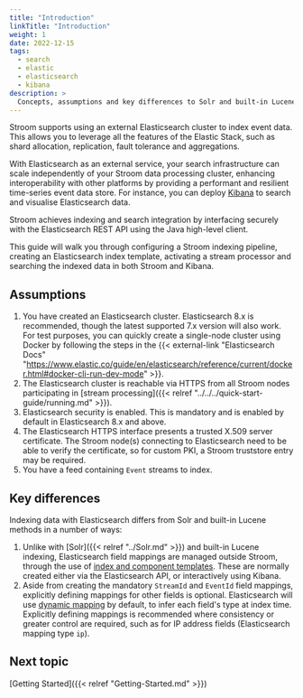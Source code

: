 ```yaml
---
title: "Introduction"
linkTitle: "Introduction"
weight: 1
date: 2022-12-15
tags:
  - search
  - elastic
  - elasticsearch
  - kibana
description: >
  Concepts, assumptions and key differences to Solr and built-in Lucene indexing
---
```


Stroom supports using an external Elasticsearch cluster to index event data. This allows you to leverage all the features of the Elastic Stack, such as shard allocation, replication, fault tolerance and aggregations.

With Elasticsearch as an external service, your search infrastructure can scale independently of your Stroom data processing cluster, enhancing interoperability with other platforms by providing a performant and resilient time-series event data store. For instance, you can deploy [Kibana](https://www.elastic.co/kibana/) to search and visualise Elasticsearch data.

Stroom achieves indexing and search integration by interfacing securely with the Elasticsearch REST API using the Java high-level client.

This guide will walk you through configuring a Stroom indexing pipeline, creating an Elasticsearch index template, activating a stream processor and searching the indexed data in both Stroom and Kibana.

## Assumptions

1. You have created an Elasticsearch cluster. Elasticsearch 8.x is recommended, though the latest supported 7.x version will also work.
   For test purposes, you can quickly create a single-node cluster using Docker by following the steps in the {{< external-link "Elasticsearch Docs" "https://www.elastic.co/guide/en/elasticsearch/reference/current/docker.html#docker-cli-run-dev-mode" >}}.
2. The Elasticsearch cluster is reachable via HTTPS from all Stroom nodes participating in [stream processing]({{< relref "../../../quick-start-guide/running.md" >}}).
3. Elasticsearch security is enabled. This is mandatory and is enabled by default in Elasticsearch 8.x and above.
4. The Elasticsearch HTTPS interface presents a trusted X.509 server certificate. The Stroom node(s) connecting to Elasticsearch need to be able to verify the certificate, so for custom PKI, a Stroom truststore entry may be required.
5. You have a feed containing `Event` streams to index.

## Key differences

Indexing data with Elasticsearch differs from Solr and built-in Lucene methods in a number of ways:

1. Unlike with [Solr]({{< relref "../Solr.md" >}}) and built-in Lucene indexing, Elasticsearch field mappings are managed outside Stroom, through the use of [index and component templates](https://www.elastic.co/guide/en/elasticsearch/reference/current/index-templates.html). These are normally created either via the Elasticsearch API, or interactively using Kibana.
2. Aside from creating the mandatory `StreamId` and `EventId` field mappings, explicitly defining mappings for other fields is optional. Elasticsearch will use [dynamic mapping](https://www.elastic.co/guide/en/elasticsearch/reference/current/dynamic-mapping.html) by default, to infer each field's type at index time. Explicitly defining mappings is recommended where consistency or greater control are required, such as for IP address fields (Elasticsearch mapping type `ip`).

## Next topic

[Getting Started]({{< relref "Getting-Started.md" >}})
